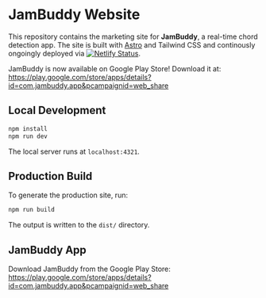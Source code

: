 # JamBuddy Website 

This repository contains the marketing site for **JamBuddy**, a real-time chord detection app. The site is built with [Astro](https://astro.build/) and Tailwind CSS and continously ongoingly deployed via [![Netlify Status](https://api.netlify.com/api/v1/badges/4b01b8f9-4f8e-4345-a9b0-5f56e9afd08d/deploy-status)](https://app.netlify.com/projects/jambuddy/deploys).

JamBuddy is now available on Google Play Store! Download it at: <https://play.google.com/store/apps/details?id=com.jambuddy.app&pcampaignid=web_share>

## Local Development

```bash
npm install
npm run dev
```

The local server runs at `localhost:4321`.

## Production Build

To generate the production site, run:

```bash
npm run build
```

The output is written to the `dist/` directory.

## JamBuddy App

Download JamBuddy from the Google Play Store:
<https://play.google.com/store/apps/details?id=com.jambuddy.app&pcampaignid=web_share>
